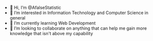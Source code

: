 - 👋 Hi, I’m @AfalseStatistic
- 👀 I’m interested in Information Technology and Computer Science in general
- 🌱 I’m currently learning Web Development
- 💞️ I’m looking to collaborate on anything that can help me gain more knowledge that isn't above my capability


<!---
AfalseStatistic/AfalseStatistic is a ✨ special ✨ repository because its `README.md` (this file) appears on your GitHub profile.
You can click the Preview link to take a look at your changes.
--->
